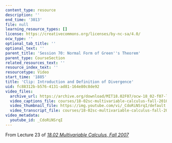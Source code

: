 ```yaml
---
content_type: resource
description: ''
end_time: '3013'
file: null
learning_resource_types: []
license: https://creativecommons.org/licenses/by-nc-sa/4.0/
ocw_type: ''
optional_tab_title: ''
optional_text: ''
parent_title: 'Session 70: Normal Form of Green''s Theorem'
parent_type: CourseSection
related_resources_text: ''
resource_index_text: ''
resourcetype: Video
start_time: '1885'
title: 'Clip: Introduction and Definition of Divergence'
uid: fc88312b-b576-4131-ad81-164e80c8de92
video_files:
  archive_url: https://archive.org/download/MIT18.02F07/ocw-18_02-f07-lec23_300k.mp4
  video_captions_file: courses/18-02sc-multivariable-calculus-fall-2010/CdoRiNSrqI_captions.vtt
  video_thumbnail_file: https://img.youtube.com/vi/_CdoRiNSrqI/default.jpg
  video_transcript_file: courses/18-02sc-multivariable-calculus-fall-2010/CdoRiNSrqI_transcript.pdf
video_metadata:
  youtube_id: _CdoRiNSrqI
---
```


From Lecture 23 of [_18.02 Multivariable Calculus, Fall 2007_](/courses/18-02-multivariable-calculus-fall-2007/video_galleries/video-lectures)

